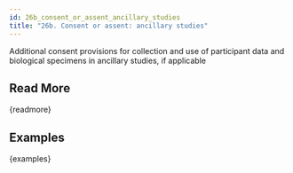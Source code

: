 ```yaml
---
id: 26b_consent_or_assent_ancillary_studies
title: "26b. Consent or assent: ancillary studies"
---
```

Additional consent provisions for collection and use of participant data and biological specimens in ancillary studies, if applicable

## Read More

{readmore}

## Examples

{examples}
